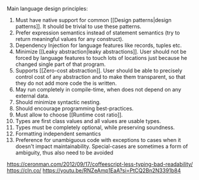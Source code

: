 Main language design principles:

1. Must have native support for common [[Design patterns|design patterns]]. It should be trivial to use these patterns.
2. Prefer expression semantics instead of statement semantics (try to return meaningful values for any construct).
3. Dependency Injection for language features like records, tuples etc.
4. Minimize [[Leaky abstraction|leaky abstractions]]. User should not be forced by language features to touch lots of locations just because he changed single part of that program.
5. Supports [[Zero-cost abstraction]]. User should be able to precisely control cost of any abstraction and to make them transparent, so that they do not add more code the is written.
6. May run completely in compile-time, when does not depend on any external data.
7. Should minimize syntactic nesting.
8. Should encourage programming best-practices.
9. Must allow to choose [[Runtime cost ratio]].
10. Types are first class values and all values are usable types.
11. Types must be completely optional, while preserving soundness.
12. Formatting independent semantics
13. Preference for unambiguous code with exceptions to cases when it doesn't impact maintainability. Special-cases are sometimes a form of ambiguity, thus also need to be avoided

https://ceronman.com/2012/09/17/coffeescript-less-typing-bad-readability/
https://cln.co/
https://youtu.be/RNZeAmp1EaA?si=PtCQ2Bn2N3391b84